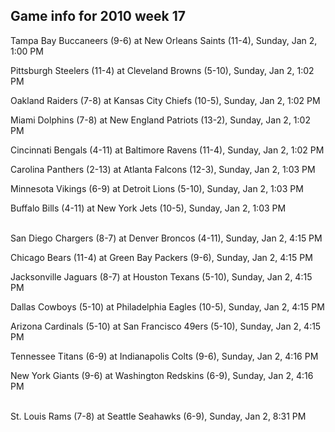 ## Game info for 2010 week 17
Tampa Bay Buccaneers (9-6) at New Orleans Saints (11-4), Sunday, Jan 2, 1:00 PM

Pittsburgh Steelers (11-4) at Cleveland Browns (5-10), Sunday, Jan 2, 1:02 PM

Oakland Raiders (7-8) at Kansas City Chiefs (10-5), Sunday, Jan 2, 1:02 PM

Miami Dolphins (7-8) at New England Patriots (13-2), Sunday, Jan 2, 1:02 PM

Cincinnati Bengals (4-11) at Baltimore Ravens (11-4), Sunday, Jan 2, 1:02 PM

Carolina Panthers (2-13) at Atlanta Falcons (12-3), Sunday, Jan 2, 1:03 PM

Minnesota Vikings (6-9) at Detroit Lions (5-10), Sunday, Jan 2, 1:03 PM

Buffalo Bills (4-11) at New York Jets (10-5), Sunday, Jan 2, 1:03 PM

<br/>San Diego Chargers (8-7) at Denver Broncos (4-11), Sunday, Jan 2, 4:15 PM

Chicago Bears (11-4) at Green Bay Packers (9-6), Sunday, Jan 2, 4:15 PM

Jacksonville Jaguars (8-7) at Houston Texans (5-10), Sunday, Jan 2, 4:15 PM

Dallas Cowboys (5-10) at Philadelphia Eagles (10-5), Sunday, Jan 2, 4:15 PM

Arizona Cardinals (5-10) at San Francisco 49ers (5-10), Sunday, Jan 2, 4:15 PM

Tennessee Titans (6-9) at Indianapolis Colts (9-6), Sunday, Jan 2, 4:16 PM

New York Giants (9-6) at Washington Redskins (6-9), Sunday, Jan 2, 4:16 PM

<br/>St. Louis Rams (7-8) at Seattle Seahawks (6-9), Sunday, Jan 2, 8:31 PM

